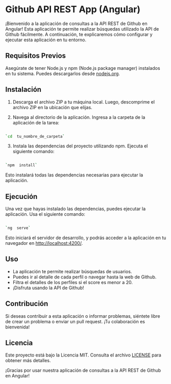 # Github API REST App  (Angular)

¡Bienvenido a la aplicación de consultas a la API REST de Github en Angular! Esta aplicación te permite realizar búsquedas utilizado la API de Github fácilmente. A continuación, te explicaremos cómo configurar y ejecutar esta aplicación en tu entorno.

## Requisitos Previos

Asegúrate de tener Node.js y npm (Node.js package manager) instalados en tu sistema. Puedes descargarlos desde [nodejs.org](https://nodejs.org/).

## Instalación

  

1.  Descarga el archivo ZIP a tu máquina local. Luego, descomprime el archivo ZIP en la ubicación que elijas.
    
2.  Navega al directorio de la aplicación. Ingresa a la carpeta de la aplicación de la tarea:

```bash

`cd  tu_nombre_de_carpeta`

```

3. Instala las dependencias del proyecto utilizando npm. Ejecuta el siguiente comando:

```bash

`npm  install`

```

Esto instalará todas las dependencias necesarias para ejecutar la aplicación.

## Ejecución

Una vez que hayas instalado las dependencias, puedes ejecutar la aplicación. Usa el siguiente comando:

```bash

`ng  serve`

```

Esto iniciará el servidor de desarrollo, y podrás acceder a la aplicación en tu navegador en [http://localhost:4200/](http://localhost:4200/).

## Uso

-   La aplicación te permite realizar búsquedas de usuarios.
-   Puedes ir al detalle de cada perfil o navegar hasta la web de Github.
-   Filtra el detalles de los perfiles si el score es menor a 20.
-   ¡Disfruta usando la API de Github!

## Contribución

Si deseas contribuir a esta aplicación o informar problemas, siéntete libre de crear un problema o enviar un pull request. ¡Tu colaboración es bienvenida!

## Licencia

Este proyecto está bajo la Licencia MIT. Consulta el archivo [LICENSE](https://opensource.org/license/mit/) para obtener más detalles.

¡Gracias por usar nuestra aplicación de consultas a la API REST de Github en Angular!
